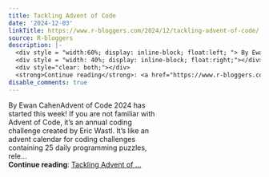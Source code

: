 ```yaml
---
title: Tackling Advent of Code
date: '2024-12-03'
linkTitle: https://www.r-bloggers.com/2024/12/tackling-advent-of-code/
source: R-bloggers
description: |-
  <div style = "width:60%; display: inline-block; float:left; "> By Ewan CahenAdvent of Code 2024 has started this week! If you are not familiar with Advent of Code, it’s an annual coding challenge created by Eric Wastl. It’s like an advent calendar for coding challenges containing 25 daily programming puzzles, rele...</div>
  <div style = "width: 40%; display: inline-block; float:right;"></div>
  <div style="clear: both;"></div>
  <strong>Continue reading</strong>: <a href="https://www.r-bloggers.com/2024/12/tackling-advent-of-code/">Tackling Advent of ...
disable_comments: true
---
```

<div style = "width:60%; display: inline-block; float:left; "> By Ewan CahenAdvent of Code 2024 has started this week! If you are not familiar with Advent of Code, it’s an annual coding challenge created by Eric Wastl. It’s like an advent calendar for coding challenges containing 25 daily programming puzzles, rele...</div>
<div style = "width: 40%; display: inline-block; float:right;"></div>
<div style="clear: both;"></div>
<strong>Continue reading</strong>: <a href="https://www.r-bloggers.com/2024/12/tackling-advent-of-code/">Tackling Advent of ...